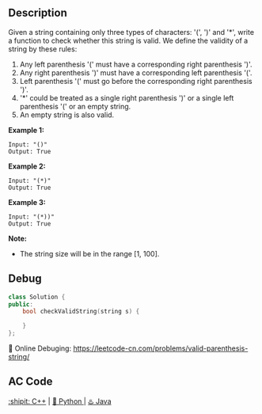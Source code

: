 ## Description
Given a string containing only three types of characters: '(', ')' and '*', write a function to check whether this string is valid. We define the validity of a string by these rules:

1. Any left parenthesis '(' must have a corresponding right parenthesis ')'.
2. Any right parenthesis ')' must have a corresponding left parenthesis '('.
3. Left parenthesis '(' must go before the corresponding right parenthesis ')'.
4. '*' could be treated as a single right parenthesis ')' or a single left parenthesis '(' or an empty string.
5. An empty string is also valid.

<strong>Example 1:</strong>
```
Input: "()"
Output: True
```
<strong>Example 2:</strong>
```
Input: "(*)"
Output: True
```
<strong>Example 3:</strong>
```
Input: "(*))"
Output: True
```
<strong>Note:</strong>
- The string size will be in the range [1, 100].


## Debug
```cpp
class Solution {
public:
    bool checkValidString(string s) {

    }
};
```

🐛 Online Debuging: https://leetcode-cn.com/problems/valid-parenthesis-string/

## AC Code
<div>
	  <a href="https://github.com/Charmve/LeetCode4FLAG/tree/main/678.%20Valid%20Parenthesis%20String/678_valid-parenthesis-string.cpp">:shipit: C++</a> | 
	  <a href="https://github.com/Charmve/LeetCode4FLAG/tree/main/678.%20Valid%20Parenthesis%20String/678_valid-parenthesis-string.py">🐍 Python </a> | 
	  <a href="https://github.com/Charmve/LeetCode4FLAG/tree/main/678.%20Valid%20Parenthesis%20String/678_valid-parenthesis-string.java">♨️ Java </a>
</div>
